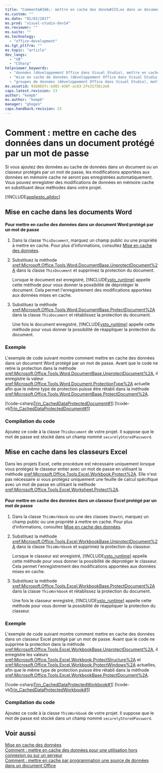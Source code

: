 ```yaml
---
title: "Comment&#160;: mettre en cache des donn&#233;es dans un document prot&#233;g&#233; par un mot de passe | Microsoft Docs"
ms.custom: ""
ms.date: "02/02/2017"
ms.prod: "visual-studio-dev14"
ms.reviewer: ""
ms.suite: ""
ms.technology: 
  - "office-development"
ms.tgt_pltfrm: ""
ms.topic: "article"
dev_langs: 
  - "VB"
  - "CSharp"
helpviewer_keywords: 
  - "données (développement Office dans Visual Studio), mettre en cache"
  - "mise en cache de données (développement Office dans Visual Studio), documents protégés"
  - "groupes de données (développement Office dans Visual Studio), mettre en cache"
ms.assetid: 91b865fc-bd01-438f-ac63-2fe3175bc2e8
caps.latest.revision: 23
author: "kempb"
ms.author: "kempb"
manager: "ghogen"
caps.handback.revision: 23
---
```

# Comment&#160;: mettre en cache des donn&#233;es dans un document prot&#233;g&#233; par un mot de passe
  Si vous ajoutez des données au cache de données dans un document ou un classeur protégés par un mot de passe, les modifications apportées aux données en mémoire cache ne seront pas enregistrées automatiquement.  Vous pouvez enregistrer des modifications de données en mémoire cache en substituant deux méthodes dans votre projet.  
  
 [!INCLUDE[appliesto_alldoc](../vsto/includes/appliesto-alldoc-md.md)]  
  
## Mise en cache dans les documents Word  
  
#### Pour mettre en cache des données dans un document Word protégé par un mot de passe  
  
1.  Dans la classe `ThisDocument`, marquez un champ public ou une propriété à mettre en cache.  Pour plus d’informations, consultez [Mise en cache des données](../vsto/caching-data.md).  
  
2.  Substituez la méthode <xref:Microsoft.Office.Tools.Word.DocumentBase.UnprotectDocument%2A> dans la classe `ThisDocument` et supprimez la protection du document.  
  
     Lorsque le document est enregistré, [!INCLUDE[vsto_runtime](../vsto/includes/vsto-runtime-md.md)] appelle cette méthode pour vous donner la possibilité de déprotéger le document.  Cela permet l'enregistrement des modifications apportées aux données mises en cache.  
  
3.  Substituez la méthode <xref:Microsoft.Office.Tools.Word.DocumentBase.ProtectDocument%2A> dans la classe `ThisDocument` et rétablissez la protection du document.  
  
     Une fois le document enregistré, [!INCLUDE[vsto_runtime](../vsto/includes/vsto-runtime-md.md)] appelle cette méthode pour vous donner la possibilité de réappliquer la protection du document.  
  
### Exemple  
 L'exemple de code suivant montre comment mettre en cache des données dans un document Word protégé par un mot de passe.  Avant que le code ne retire la protection dans la méthode <xref:Microsoft.Office.Tools.Word.DocumentBase.UnprotectDocument%2A>, il enregistre la valeur <xref:Microsoft.Office.Tools.Word.Document.ProtectionType%2A> actuelle afin que le même type de protection puisse être rétabli dans la méthode <xref:Microsoft.Office.Tools.Word.DocumentBase.ProtectDocument%2A>.  
  
 [!code-csharp[Trin_CachedDataProtectedDocument#1](../snippets/csharp/VS_Snippets_OfficeSP/Trin_CachedDataProtectedDocument/CS/ThisDocument.cs#1)]
 [!code-vb[Trin_CachedDataProtectedDocument#1](../snippets/visualbasic/VS_Snippets_OfficeSP/Trin_CachedDataProtectedDocument/VB/ThisDocument.vb#1)]  
  
### Compilation du code  
 Ajoutez ce code à la classe `ThisDocument` de votre projet.  Il suppose que le mot de passe est stocké dans un champ nommé `securelyStoredPassword`.  
  
## Mise en cache dans les classeurs Excel  
 Dans les projets Excel, cette procédure est nécessaire uniquement lorsque vous protégez le classeur entier avec un mot de passe en utilisant la méthode <xref:Microsoft.Office.Tools.Excel.Workbook.Protect%2A>.  Elle n'est pas nécessaire si vous protégez uniquement une feuille de calcul spécifique avec un mot de passe en utilisant la méthode <xref:Microsoft.Office.Tools.Excel.Worksheet.Protect%2A>.  
  
#### Pour mettre en cache des données dans un classeur Excel protégé par un mot de passe  
  
1.  Dans la classe `ThisWorkbook` ou une des classes `Sheet`*n*, marquez un champ public ou une propriété à mettre en cache.  Pour plus d’informations, consultez [Mise en cache des données](../vsto/caching-data.md).  
  
2.  Substituez la méthode <xref:Microsoft.Office.Tools.Excel.WorkbookBase.UnprotectDocument%2A> dans la classe `ThisWorkbook` et supprimez la protection du classeur.  
  
     Lorsque le classeur est enregistré, [!INCLUDE[vsto_runtime](../vsto/includes/vsto-runtime-md.md)] appelle cette méthode pour vous donner la possibilité de déprotéger le classeur.  Cela permet l'enregistrement des modifications apportées aux données mises en cache.  
  
3.  Substituez la méthode <xref:Microsoft.Office.Tools.Excel.WorkbookBase.ProtectDocument%2A> dans la classe `ThisWorkbook` et rétablissez la protection du document.  
  
     Une fois le classeur enregistré, [!INCLUDE[vsto_runtime](../vsto/includes/vsto-runtime-md.md)] appelle cette méthode pour vous donner la possibilité de réappliquer la protection du classeur.  
  
### Exemple  
 L'exemple de code suivant montre comment mettre en cache des données dans un classeur Excel protégé par un mot de passe.  Avant que le code ne supprime la protection dans la méthode <xref:Microsoft.Office.Tools.Excel.WorkbookBase.UnprotectDocument%2A>, il enregistre les valeurs <xref:Microsoft.Office.Tools.Excel.Workbook.ProtectStructure%2A> et <xref:Microsoft.Office.Tools.Excel.Workbook.ProtectWindows%2A> actuelles, afin que le même type de protection puisse être rétabli dans la méthode <xref:Microsoft.Office.Tools.Excel.WorkbookBase.ProtectDocument%2A>.  
  
 [!code-csharp[Trin_CachedDataProtectedWorkbook#1](../snippets/csharp/VS_Snippets_OfficeSP/Trin_CachedDataProtectedWorkbook/CS/ThisWorkbook.cs#1)]
 [!code-vb[Trin_CachedDataProtectedWorkbook#1](../snippets/visualbasic/VS_Snippets_OfficeSP/Trin_CachedDataProtectedWorkbook/VB/ThisWorkbook.vb#1)]  
  
### Compilation du code  
 Ajoutez ce code à la classe `ThisWorkbook` de votre projet.  Il suppose que le mot de passe est stocké dans un champ nommé `securelyStoredPassword`.  
  
## Voir aussi  
 [Mise en cache des données](../vsto/caching-data.md)   
 [Comment : mettre en cache des données pour une utilisation hors connexion ou sur un serveur](../vsto/how-to-cache-data-for-use-offline-or-on-a-server.md)   
 [Comment : mettre en cache par programmation une source de données dans un document Office](../vsto/how-to-programmatically-cache-a-data-source-in-an-office-document.md)  
  
  